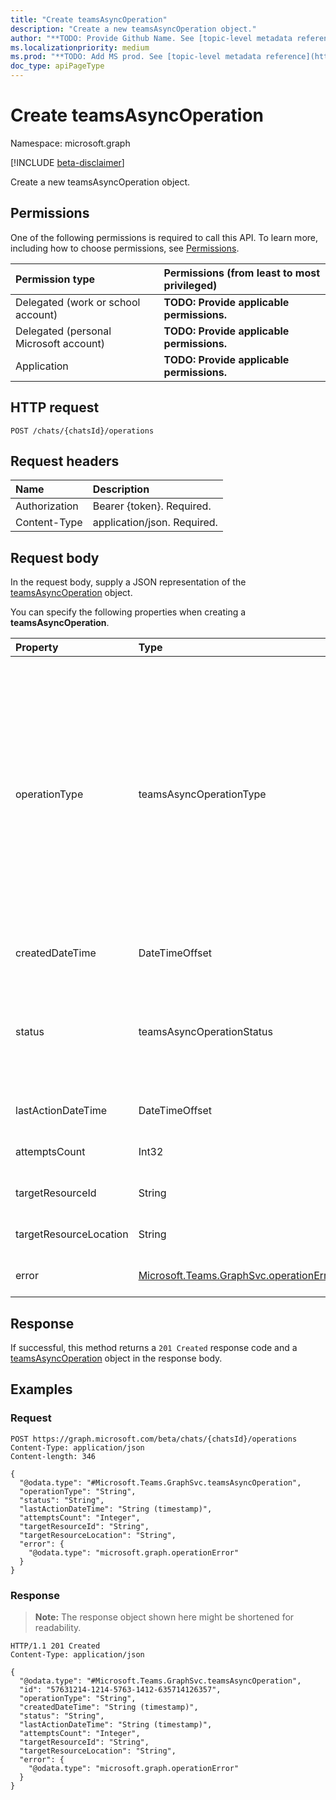 ```yaml
---
title: "Create teamsAsyncOperation"
description: "Create a new teamsAsyncOperation object."
author: "**TODO: Provide Github Name. See [topic-level metadata reference](https://msgo.azurewebsites.net/add/document/guidelines/metadata.html#topic-level-metadata)**"
ms.localizationpriority: medium
ms.prod: "**TODO: Add MS prod. See [topic-level metadata reference](https://msgo.azurewebsites.net/add/document/guidelines/metadata.html#topic-level-metadata)**"
doc_type: apiPageType
---
```


# Create teamsAsyncOperation
Namespace: microsoft.graph

[!INCLUDE [beta-disclaimer](../../includes/beta-disclaimer.md)]

Create a new teamsAsyncOperation object.

## Permissions
One of the following permissions is required to call this API. To learn more, including how to choose permissions, see [Permissions](/graph/permissions-reference).

|Permission type|Permissions (from least to most privileged)|
|:---|:---|
|Delegated (work or school account)|**TODO: Provide applicable permissions.**|
|Delegated (personal Microsoft account)|**TODO: Provide applicable permissions.**|
|Application|**TODO: Provide applicable permissions.**|

## HTTP request

<!-- {
  "blockType": "ignored"
}
-->
``` http
POST /chats/{chatsId}/operations
```

## Request headers
|Name|Description|
|:---|:---|
|Authorization|Bearer {token}. Required.|
|Content-Type|application/json. Required.|

## Request body
In the request body, supply a JSON representation of the [teamsAsyncOperation](../resources/teamsasyncoperation.md) object.

You can specify the following properties when creating a **teamsAsyncOperation**.

|Property|Type|Description|
|:---|:---|:---|
|operationType|teamsAsyncOperationType|**TODO: Add Description**. The possible values are: `invalid`, `cloneTeam`, `archiveTeam`, `unarchiveTeam`, `createTeam`, `unknownFutureValue`, `teamifyGroup`, `createChannel`, `createChat`. Note that you must use the `Prefer: include - unknown -enum-members` request header to get the following value(s) in this [evolvable enum](/graph/best-practices-concept#handling-future-members-in-evolvable-enumerations): `teamifyGroup` , `createChannel` , `createChat`. Required.|
|createdDateTime|DateTimeOffset|**TODO: Add Description** Required.|
|status|teamsAsyncOperationStatus|**TODO: Add Description**. The possible values are: `invalid`, `notStarted`, `inProgress`, `succeeded`, `failed`, `unknownFutureValue`. Required.|
|lastActionDateTime|DateTimeOffset|**TODO: Add Description** Required.|
|attemptsCount|Int32|**TODO: Add Description** Required.|
|targetResourceId|String|**TODO: Add Description** Optional.|
|targetResourceLocation|String|**TODO: Add Description** Optional.|
|error|[Microsoft.Teams.GraphSvc.operationError](../resources/operationerror.md)|**TODO: Add Description** Optional.|



## Response

If successful, this method returns a `201 Created` response code and a [teamsAsyncOperation](../resources/teamsasyncoperation.md) object in the response body.

## Examples

### Request
<!-- {
  "blockType": "request",
  "name": "create_teamsasyncoperation_from_"
}
-->
``` http
POST https://graph.microsoft.com/beta/chats/{chatsId}/operations
Content-Type: application/json
Content-length: 346

{
  "@odata.type": "#Microsoft.Teams.GraphSvc.teamsAsyncOperation",
  "operationType": "String",
  "status": "String",
  "lastActionDateTime": "String (timestamp)",
  "attemptsCount": "Integer",
  "targetResourceId": "String",
  "targetResourceLocation": "String",
  "error": {
    "@odata.type": "microsoft.graph.operationError"
  }
}
```


### Response
>**Note:** The response object shown here might be shortened for readability.
<!-- {
  "blockType": "response",
  "truncated": true,
  "@odata.type": "Microsoft.Teams.GraphSvc.teamsAsyncOperation"
}
-->
``` http
HTTP/1.1 201 Created
Content-Type: application/json

{
  "@odata.type": "#Microsoft.Teams.GraphSvc.teamsAsyncOperation",
  "id": "57631214-1214-5763-1412-635714126357",
  "operationType": "String",
  "createdDateTime": "String (timestamp)",
  "status": "String",
  "lastActionDateTime": "String (timestamp)",
  "attemptsCount": "Integer",
  "targetResourceId": "String",
  "targetResourceLocation": "String",
  "error": {
    "@odata.type": "microsoft.graph.operationError"
  }
}
```

